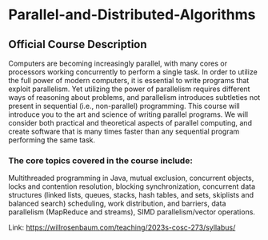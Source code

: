 # Parallel-and-Distributed-Algorithms

## Official Course Description

Computers are becoming increasingly parallel, with many cores or processors working concurrently to perform a single task. In order to utilize the full power of modern computers, it is essential to write programs that exploit parallelism. Yet utilizing the power of parallelism requires different ways of reasoning about problems, and parallelism introduces subtleties not present in sequential (i.e., non-parallel) programming. This course will introduce you to the art and science of writing parallel programs. We will consider both practical and theoretical aspects of parallel computing, and create software that is many times faster than any sequential program performing the same task.

### The core topics covered in the course include:

Multithreaded programming in Java,
mutual exclusion,
concurrent objects,
locks and contention resolution,
blocking synchronization,
concurrent data structures (linked lists, queues, stacks, hash tables, and sets, skiplists and balanced search)
scheduling, work distribution, and barriers,
data parallelism (MapReduce and streams),
SIMD parallelism/vector operations.

Link: https://willrosenbaum.com/teaching/2023s-cosc-273/syllabus/
